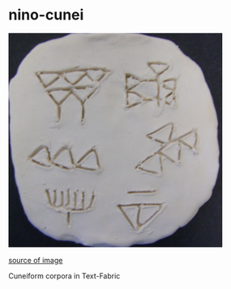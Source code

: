 # nino-cunei

![quad](programs/images/quad.png)

[source of image](https://814eportfolios11.wikispaces.com/Kim814)

Cuneiform corpora in Text-Fabric
